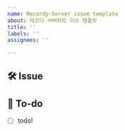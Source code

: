 ```yaml
---
name: Recordy-Server issue template
about: 레코디 서버파트 이슈 템플릿
title: ''
labels: ''
assignees: ''

---
```


## 🛠 Issue
<!-- 이슈에 대해 간략하게 설명해주세요 -->


## 📝 To-do
<!-- 진행할 작업에 대해 적어주세요 -->
- [ ] todo!
